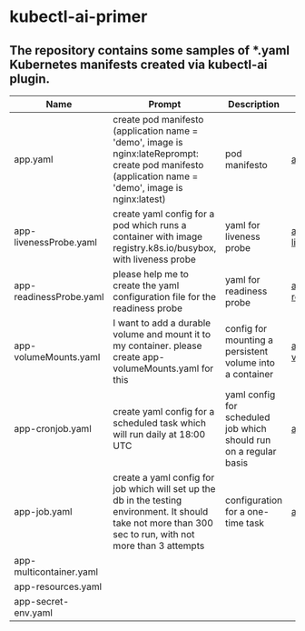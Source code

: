 # kubectl-ai-primer
The repository contains some samples of *.yaml Kubernetes manifests created via kubectl-ai plugin.
----------
Name|Prompt|Description|Example|
|--|--|--|--|
|app.yaml|create pod manifesto (application name = 'demo', image is nginx:lateReprompt: create pod manifesto (application name = 'demo', image is nginx:latest)|pod manifesto|[app.yaml](https://github.com/zeleneyabluko/kubectl-ai-primer/blob/main/yaml/app.yaml)|
|app-livenessProbe.yaml|create yaml config for a pod which runs a container with image registry.k8s.io/busybox, with liveness probe|yaml for liveness probe|[app-livenessProbe.yaml](https://github.com/zeleneyabluko/kubectl-ai-primer/blob/main/yaml/app-livenessProbe.yaml)|
|app-readinessProbe.yaml|please help me to create the yaml configuration file for the readiness probe|yaml for readiness probe|[app-readinessProbe.yaml](https://github.com/zeleneyabluko/kubectl-ai-primer/blob/main/yaml/app-readinessProbe.yaml)|
|app-volumeMounts.yaml|I want to add a durable volume and mount it to my container. please create app-volumeMounts.yaml for this|config for mounting a persistent volume into a container|[app-volumeMounts.yaml](https://github.com/zeleneyabluko/kubectl-ai-primer/blob/main/yaml/app-volumeMounts.yaml)|
|app-cronjob.yaml|create yaml config for a scheduled task which will run daily at 18:00 UTC|yaml config for scheduled job which should run on a regular basis|[app-cronjob.yaml](https://github.com/zeleneyabluko/kubectl-ai-primer/blob/main/yaml/app-cronjob.yaml)|
|app-job.yaml|create a yaml config for job which will set up the db in the testing environment. It should take not more than 300 sec to run, with not more than 3 attempts|configuration for a one-time task|[app-job.yaml](https://github.com/zeleneyabluko/kubectl-ai-primer/blob/main/yaml/app-job.yaml)| 
|app-multicontainer.yaml||||
|app-resources.yaml||||
|app-secret-env.yaml||||
